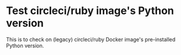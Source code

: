 # Test circleci/ruby image's Python version


This is to check on (legacy) circleci/ruby Docker image's pre-installed Python version.
